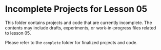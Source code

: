 # Incomplete Projects for Lesson 05

This folder contains projects and code that are currently incomplete. The contents may include drafts, experiments, or work-in-progress files related to lesson 05. 

Please refer to the `complete` folder for finalized projects and code.